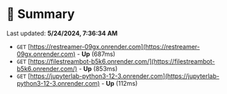# 📖 Summary
Last updated: **5/24/2024, 7:36:34 AM**

- `GET` [https://restreamer-09gx.onrender.com](https://restreamer-09gx.onrender.com) - **Up** (687ms)
- `GET` [https://filestreambot-b5k6.onrender.com/](https://filestreambot-b5k6.onrender.com/) - **Up** (853ms)
- `GET` [https://jupyterlab-python3-12-3.onrender.com](https://jupyterlab-python3-12-3.onrender.com) - **Up** (112ms)
